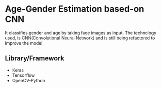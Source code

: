 # Age-Gender Estimation based-on CNN

It classifies gender and age by taking face images as input. The technology used, is CNN(Convolutional Neural Network) and is still being refactored to improve the model.

## Library/Framework
- Keras
- Tensorflow
- OpenCV-Python
